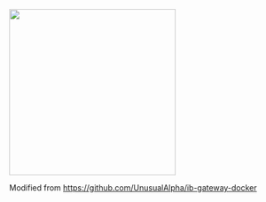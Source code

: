 <img src="https://github.com/UnusualAlpha/ib-gateway-docker/blob/master/logo.png" height="300" />

Modified from https://github.com/UnusualAlpha/ib-gateway-docker
